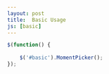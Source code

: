 ```yaml
---
layout: post
title:  Basic Usage
js: [basic]
---
```


```javascript
$(function() {
	
	$('#basic').MomentPicker();
});
```

<div id="basic" class="picker"></div>